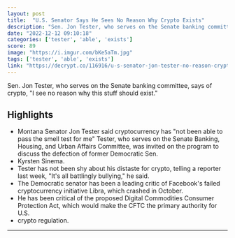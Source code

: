 ```yaml
---
layout: post
title:  "U.S. Senator Says He Sees No Reason Why Crypto Exists"
description: "Sen. Jon Tester, who serves on the Senate banking committee, says of crypto, \"I see no reason why this stuff should exist.\""
date: "2022-12-12 09:10:18"
categories: ['tester', 'able', 'exists']
score: 89
image: "https://i.imgur.com/bKe5aTm.jpg"
tags: ['tester', 'able', 'exists']
link: "https://decrypt.co/116916/u-s-senator-jon-tester-no-reason-crypto-exists"
---
```


Sen. Jon Tester, who serves on the Senate banking committee, says of crypto, \"I see no reason why this stuff should exist.\"

## Highlights

- Montana Senator Jon Tester said cryptocurrency has "not been able to pass the smell test for me" Tester, who serves on the Senate Banking, Housing, and Urban Affairs Committee, was invited on the program to discuss the defection of former Democratic Sen.
- Kyrsten Sinema.
- Tester has not been shy about his distaste for crypto, telling a reporter last week, "It's all battlingly bullying," he said.
- The Democratic senator has been a leading critic of Facebook's failed cryptocurrency initiative Libra, which crashed in October.
- He has been critical of the proposed Digital Commodities Consumer Protection Act, which would make the CFTC the primary authority for U.S.
- crypto regulation.

---
